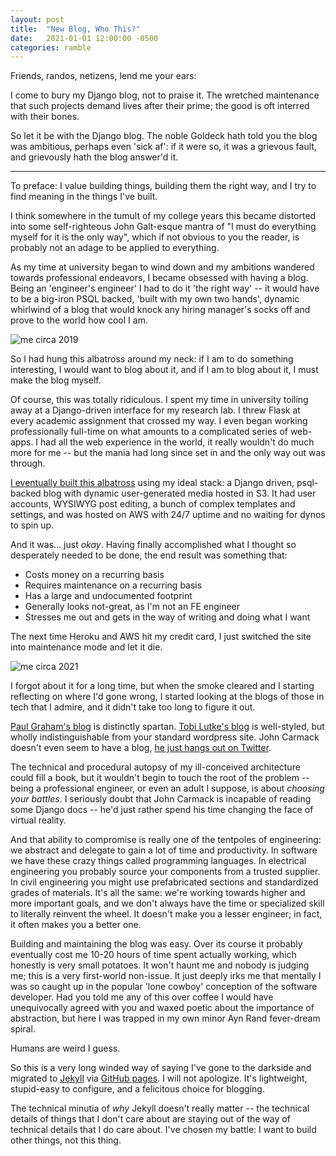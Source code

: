 ```yaml
---
layout: post
title:  "New Blog, Who This?"
date:   2021-01-01 12:00:00 -0500
categories: ramble
---
```


Friends, randos, netizens, lend me your ears:

I come to bury my Django blog, not to praise it. The wretched maintenance that such projects demand lives after their prime; the good is oft interred with their bones.

So let it be with the Django blog. The noble Goldeck hath told you the blog was ambitious, perhaps even 'sick af': if it were so, it was a grievous fault, and grievously hath the blog answer'd it.

-----

To preface: I value building things, building them the right way, and I try to find meaning in the things I've built.

I think somewhere in the tumult of my college years this became distorted into some self-righteous John Galt-esque mantra of "I must do everything myself for it is the only way", which if not obvious to you the reader, is probably not an adage to be applied to everything.

As my time at university began to wind down and my ambitions wandered towards professional endeavors, I became obsessed with having a blog. Being an 'engineer's engineer' I had to do it 'the right way' -- it would have to be a big-iron PSQL backed, 'built with my own two hands', dynamic whirlwind of a blog that would knock any hiring manager's socks off and prove to the world how cool I am.

![me circa 2019](https://upload.wikimedia.org/wikipedia/commons/a/a1/Dore-I_watched_the_Water-Snakes-Detail.jpg#float-left)

So I had hung this albatross around my neck: if I am to do something interesting, I would want to blog about it, and if I am to blog about it, I must make the blog myself.

Of course, this was totally ridiculous. I spent my time in university toiling away at a Django-driven interface for my research lab. I threw Flask at every academic assignment that crossed my way. I even began working professionally full-time on what amounts to a complicated series of web-apps. I had all the web experience in the world, it really wouldn't do much more for me -- but the mania had long since set in and the only way out was through.

[I eventually built this albatross](https://github.com/matt-goldeck/pine-raider) using my ideal stack: a Django driven, psql-backed blog with dynamic user-generated media hosted in S3. It had user accounts, WYSIWYG post editing, a bunch of complex templates and settings, and was hosted on AWS with 24/7 uptime and no waiting for dynos to spin up. 

And it was... just *okay*. Having finally accomplished what I thought so desperately needed to be done, the end result was something that:
- Costs money on a recurring basis
- Requires maintenance on a recurring basis
- Has a large and undocumented footprint 
- Generally looks not-great, as I'm not an FE engineer
- Stresses me out and gets in the way of writing and doing what I want

The next time Heroku and AWS hit my credit card, I just switched the site into maintenance mode and let it die. 

![me circa 2021](https://upload.wikimedia.org/wikipedia/commons/thumb/4/48/InstrumentShopsatNBS_011.jpg/1280px-InstrumentShopsatNBS_011.jpg#float-left)

I forgot about it for a long time, but when the smoke cleared and I starting reflecting on where I'd gone wrong, I started looking at the blogs of those in tech that I admire, and it didn't take too long to figure it out.

[Paul Graham's blog](http://www.paulgraham.com/) is distinctly spartan. [Tobi Lutke's blog](https://tobi.lutke.com/) is well-styled, but wholly indistinguishable from your standard wordpress site. John Carmack doesn't even seem to have a blog, [he just hangs out on Twitter](https://twitter.com/ID_AA_Carmack). 

The technical and procedural autopsy of my ill-conceived architecture could fill a book, but it wouldn't begin to touch the root of the problem -- being a professional engineer, or even an adult I suppose, is about *choosing your battles*. I seriously doubt that John Carmack is incapable of reading some Django docs -- he'd just rather spend his time changing the face of virtual reality.

And that ability to compromise is really one of the tentpoles of engineering: we abstract and delegate to gain a lot of time and productivity. In software we have these crazy things called programming languages. In electrical engineering you probably source your components from a trusted supplier. In civil engineering you might use prefabricated sections and standardized grades of materials. It's all the same: we're working towards higher and more important goals, and we don't always have the time or specialized skill to literally reinvent the wheel. It doesn't make you a lesser engineer; in fact, it often makes you a better one.

Building and maintaining the blog was easy. Over its course it probably eventually cost me 10-20 hours of time spent actually working, which honestly is very small potatoes. It won't haunt me and nobody is judging me; this is a very first-world non-issue. It just deeply irks me that mentally I was so caught up in the popular 'lone cowboy' conception of the software developer. Had you told me any of this over coffee I would have unequivocally agreed with you and waxed poetic about the importance of abstraction, but here I was trapped in my own minor Ayn Rand fever-dream spiral. 

Humans are weird I guess.

So this is a very long winded way of saying I've gone to the darkside and migrated to [Jekyll](https://jekyllrb.com) via [GitHub pages](https://github.com/jekyll/jekyll). I will not apologize. It's lightweight, stupid-easy to configure, and a felicitous choice for blogging. 

The technical minutia of *why* Jekyll doesn't really matter -- the technical details of things that I don't care about are staying out of the way of technical details that I do care about. I've chosen my battle: I want to build other things, not this thing.
